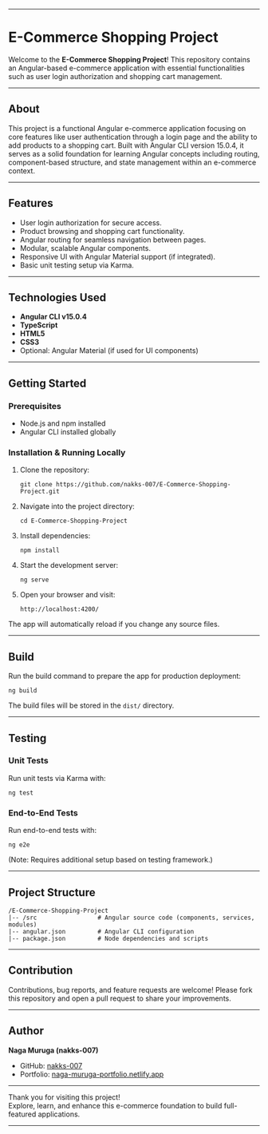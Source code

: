 ***

# E-Commerce Shopping Project

Welcome to the **E-Commerce Shopping Project**! This repository contains an Angular-based e-commerce application with essential functionalities such as user login authorization and shopping cart management.

***

## About

This project is a functional Angular e-commerce application focusing on core features like user authentication through a login page and the ability to add products to a shopping cart. Built with Angular CLI version 15.0.4, it serves as a solid foundation for learning Angular concepts including routing, component-based structure, and state management within an e-commerce context.

***

## Features

- User login authorization for secure access.
- Product browsing and shopping cart functionality.
- Angular routing for seamless navigation between pages.
- Modular, scalable Angular components.
- Responsive UI with Angular Material support (if integrated).
- Basic unit testing setup via Karma.

***

## Technologies Used

- **Angular CLI v15.0.4**
- **TypeScript**
- **HTML5**
- **CSS3**
- Optional: Angular Material (if used for UI components)

***

## Getting Started

### Prerequisites

- Node.js and npm installed
- Angular CLI installed globally

### Installation & Running Locally

1. Clone the repository:
   ```
   git clone https://github.com/nakks-007/E-Commerce-Shopping-Project.git
   ```
2. Navigate into the project directory:
   ```
   cd E-Commerce-Shopping-Project
   ```
3. Install dependencies:
   ```
   npm install
   ```
4. Start the development server:
   ```
   ng serve
   ```
5. Open your browser and visit:
   ```
   http://localhost:4200/
   ```

The app will automatically reload if you change any source files.

***

## Build

Run the build command to prepare the app for production deployment:
```
ng build
```
The build files will be stored in the `dist/` directory.

***

## Testing

### Unit Tests

Run unit tests via Karma with:
```
ng test
```

### End-to-End Tests

Run end-to-end tests with:
```
ng e2e
```
(Note: Requires additional setup based on testing framework.)

***

## Project Structure

```
/E-Commerce-Shopping-Project
|-- /src                 # Angular source code (components, services, modules)
|-- angular.json         # Angular CLI configuration
|-- package.json         # Node dependencies and scripts
```

***

## Contribution

Contributions, bug reports, and feature requests are welcome! Please fork this repository and open a pull request to share your improvements.

***

## Author

**Naga Muruga (nakks-007)**

- GitHub: [nakks-007](https://github.com/nakks-007)
- Portfolio: [naga-muruga-portfolio.netlify.app](https://naga-muruga-portfolio.netlify.app/)

***

Thank you for visiting this project!  
Explore, learn, and enhance this e-commerce foundation to build full-featured applications.

***
